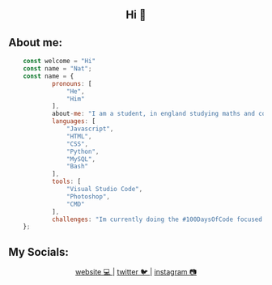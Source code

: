 <div>
<h2 align='center'>Hi 👋</h2>
</div>

About me:
---
<div>
		
```javascript
	const welcome = "Hi"
	const name = "Nat";
	const name = {
			pronouns: [
				"He", 
				"Him"
			],
			about-me: "I am a student, in england studying maths and computer science",
			languages: [
				"Javascript", 
				"HTML", 
				"CSS", 
				"Python", 
				"MySQL", 
				"Bash"
			],
			tools: [
				"Visual Studio Code", 
				"Photoshop", 
				"CMD"
			],
			challenges: "Im currently doing the #100DaysOfCode focused on doing full stack development",
	};
```
My Socials:
---
</div>
<div align='center'>
<a href="https://www.natdev.uk">
	website 💻
</a>
	|
<a href="https://twitter.com/TheNat__">
	twitter 🐦
</a>
	|
<a href="https://www.instagram.com/thenat.png/">
	instagram 📷
</a>

	
</div>
